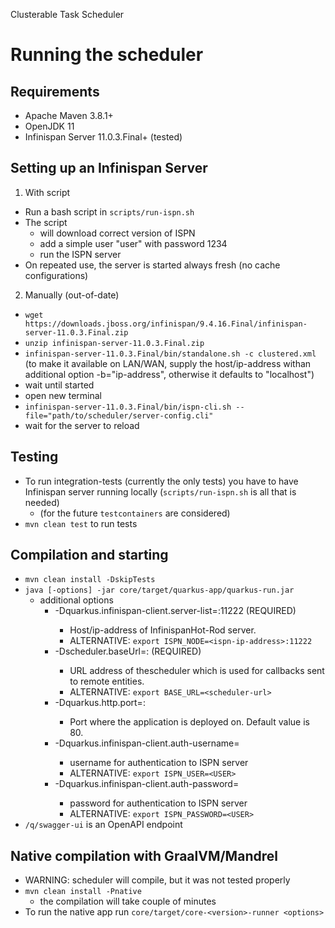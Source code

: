 Clusterable Task Scheduler

# Running the scheduler

## Requirements
- Apache Maven 3.8.1+
- OpenJDK 11
- Infinispan Server 11.0.3.Final+ (tested)

## Setting up an Infinispan Server
1. With script
- Run a bash script in `scripts/run-ispn.sh`
- The script 
  - will download correct version of ISPN
  - add a simple user "user" with password 1234 
  - run the ISPN server
- On repeated use, the server is started always fresh (no cache configurations) 
2. Manually (out-of-date)
- `wget https://downloads.jboss.org/infinispan/9.4.16.Final/infinispan-server-11.0.3.Final.zip`
- `unzip infinispan-server-11.0.3.Final.zip`
- `infinispan-server-11.0.3.Final/bin/standalone.sh -c clustered.xml` 
      (to make it available on LAN/WAN, supply the host/ip-address withan additional option -b="ip-address", 
      otherwise it defaults to "localhost")
- wait until started
- open new terminal
- `infinispan-server-11.0.3.Final/bin/ispn-cli.sh --file="path/to/scheduler/server-config.cli"`
- wait for the server to reload

## Testing 
- To run integration-tests (currently the only tests) you have to have Infinispan server running locally (`scripts/run-ispn.sh` is all that is needed)
  - (for the future `testcontainers` are considered)
- `mvn clean test` to run tests

## Compilation and starting
- `mvn clean install -DskipTests`
- `java [-options] -jar core/target/quarkus-app/quarkus-run.jar`
    * additional options
       * -Dquarkus.infinispan-client.server-list=<ispn-ip-address>:11222 (REQUIRED) 
         * Host/ip-address of InfinispanHot-Rod server.
         * ALTERNATIVE: `export ISPN_NODE=<ispn-ip-address>:11222`
       * -Dscheduler.baseUrl=<scheduler-url>: (REQUIRED)
         * URL address of thescheduler which is used for callbacks sent to remote entities.
         * ALTERNATIVE: `export BASE_URL=<scheduler-url>`
       * -Dquarkus.http.port=<port>:
         * Port where the application is deployed on. Default value is 80.
       * -Dquarkus.infinispan-client.auth-username=<USER>
         * username for authentication to ISPN server
         * ALTERNATIVE: `export ISPN_USER=<USER>`
       * -Dquarkus.infinispan-client.auth-password=<PASSWORD>
         * password for authentication to ISPN server
         * ALTERNATIVE: `export ISPN_PASSWORD=<USER>`
- `/q/swagger-ui` is an OpenAPI endpoint

## Native compilation with GraalVM/Mandrel
- WARNING: scheduler will compile, but it was not tested properly
- `mvn clean install -Pnative` 
  - the compilation will take couple of minutes
- To run the native app run `core/target/core-<version>-runner <options>`